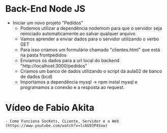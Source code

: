 # Back-End Node JS
- Iniciar um novo projeto "Pedidos"
	- Podemos utilizar a dependência nodemom para que o servidor seja reiniciado automaticamente ao salvar qualquer arquivo
	- Vamos aprender a enviar dados para o servidor utilizando o verbo GET
	- Para isso criamos um formulário chamado "clientes.html" que está na pasta frontpedidos
	- Enviamos os dados para a url local do backend "http://localhost:3000/pedidos"
	- Criamos um banco de dados utilizando o script da aula02 de banco de dados (bcd)
	- Importamos a dependência mysql -> npm instal mysql e programamos a conexão e a resposta ao request.
	
# Vídeo de Fabio Akita
	- Como Funciona SocKets, CLiente, Servidor e a Web (https://www.youtube.com/watch?v=lc6U93P4Sxw)
